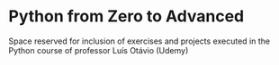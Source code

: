 # Python from Zero to Advanced

Space reserved for inclusion of exercises and projects executed in the Python course of professor Luís Otávio (Udemy)